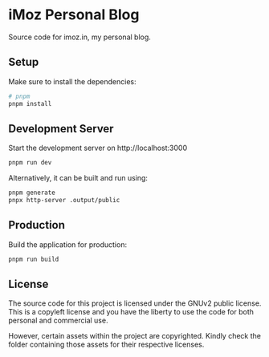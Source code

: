 # iMoz Personal Blog

Source code for imoz.in, my personal blog.

## Setup

Make sure to install the dependencies:

```bash
# pnpm
pnpm install
```

## Development Server

Start the development server on http://localhost:3000

```bash
pnpm run dev
```

Alternatively, it can be built and run using:
```zsh
pnpm generate
pnpx http-server .output/public
```

## Production

Build the application for production:

```bash
pnpm run build
```

## License

The source code for this project is licensed under the GNUv2 public license. This is a copyleft license and you have the liberty to use the code for both personal and commercial use.

However, certain assets within the project are copyrighted. Kindly check the folder containing those assets for their respective licenses.
